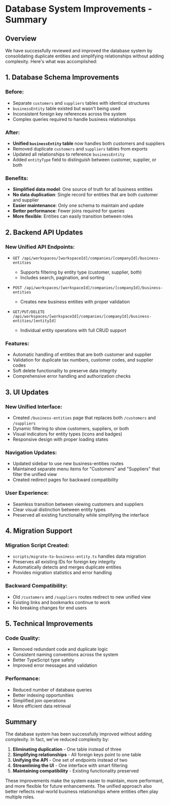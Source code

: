 # Database System Improvements - Summary

## Overview
We have successfully reviewed and improved the database system by consolidating duplicate entities and simplifying relationships without adding complexity. Here's what was accomplished:

## 1. Database Schema Improvements

### Before:
- Separate `customers` and `suppliers` tables with identical structures
- `businessEntity` table existed but wasn't being used
- Inconsistent foreign key references across the system
- Complex queries required to handle business relationships

### After:
- **Unified `businessEntity` table** now handles both customers and suppliers
- Removed duplicate `customers` and `suppliers` tables from exports
- Updated all relationships to reference `businessEntity`
- Added `entityType` field to distinguish between customer, supplier, or both

### Benefits:
- **Simplified data model**: One source of truth for all business entities
- **No data duplication**: Single record for entities that are both customer and supplier
- **Easier maintenance**: Only one schema to maintain and update
- **Better performance**: Fewer joins required for queries
- **More flexible**: Entities can easily transition between roles

## 2. Backend API Updates

### New Unified API Endpoints:
- `GET /api/workspaces/[workspaceId]/companies/[companyId]/business-entities`
  - Supports filtering by entity type (customer, supplier, both)
  - Includes search, pagination, and sorting
  
- `POST /api/workspaces/[workspaceId]/companies/[companyId]/business-entities`
  - Creates new business entities with proper validation
  
- `GET/PUT/DELETE /api/workspaces/[workspaceId]/companies/[companyId]/business-entities/[entityId]`
  - Individual entity operations with full CRUD support

### Features:
- Automatic handling of entities that are both customer and supplier
- Validation for duplicate tax numbers, customer codes, and supplier codes
- Soft delete functionality to preserve data integrity
- Comprehensive error handling and authorization checks

## 3. UI Updates

### New Unified Interface:
- Created `/business-entities` page that replaces both `/customers` and `/suppliers`
- Dynamic filtering to show customers, suppliers, or both
- Visual indicators for entity types (icons and badges)
- Responsive design with proper loading states

### Navigation Updates:
- Updated sidebar to use new business-entities routes
- Maintained separate menu items for "Customers" and "Suppliers" that filter the unified view
- Created redirect pages for backward compatibility

### User Experience:
- Seamless transition between viewing customers and suppliers
- Clear visual distinction between entity types
- Preserved all existing functionality while simplifying the interface

## 4. Migration Support

### Migration Script Created:
- `scripts/migrate-to-business-entity.ts` handles data migration
- Preserves all existing IDs for foreign key integrity
- Automatically detects and merges duplicate entities
- Provides migration statistics and error handling

### Backward Compatibility:
- Old `/customers` and `/suppliers` routes redirect to new unified view
- Existing links and bookmarks continue to work
- No breaking changes for end users

## 5. Technical Improvements

### Code Quality:
- Removed redundant code and duplicate logic
- Consistent naming conventions across the system
- Better TypeScript type safety
- Improved error messages and validation

### Performance:
- Reduced number of database queries
- Better indexing opportunities
- Simplified join operations
- More efficient data retrieval

## Summary

The database system has been successfully improved without adding complexity. In fact, we've reduced complexity by:

1. **Eliminating duplication** - One table instead of three
2. **Simplifying relationships** - All foreign keys point to one table
3. **Unifying the API** - One set of endpoints instead of two
4. **Streamlining the UI** - One interface with smart filtering
5. **Maintaining compatibility** - Existing functionality preserved

These improvements make the system easier to maintain, more performant, and more flexible for future enhancements. The unified approach also better reflects real-world business relationships where entities often play multiple roles.
